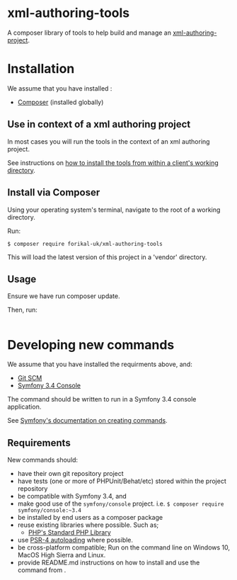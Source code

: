 # xml-authoring-tools
A composer library of tools to help build and manage an [xml-authoring-project](https://github.com/forikal-uk/xml-authoring-project).

# Installation 

We assume that you have installed :

* [Composer](https://getcomposer.org/doc/00-intro.md) (installed globally)

## Use in context of a xml authoring project

In most cases you will run the tools in the context of an xml authoring project.

See instructions on [how to install the tools from within a client's working directory](https://github.com/forikal-uk/xml-authoring-project/blob/master/README.md#ensure-the-tools-are-installed).

## Install via Composer

Using your operating system's terminal, navigate to the root of a working directory. 

Run:

```
$ composer require forikal-uk/xml-authoring-tools
```

This will load the latest version of this project in a 'vendor' directory. 

## Usage

Ensure we have run composer update. 

Then, run:

```

```





# Developing new commands

We assume that you have installed the requirments above, and:

* [Git SCM](https://git-scm.com/) 
* [Symfony 3.4 Console](https://symfony.com/doc/3.4/components/console.html)

The command should be written to run in a Symfony 3.4 console application.

See [Symfony's documentation on creating commands](https://symfony.com/doc/3.4/console.html).

## Requirements

New commands should:

* have their own git repository project
* have tests (one or more of PHPUnit/Behat/etc) stored within the project repository
* be compatible with Symfony 3.4, and 
* make good use of the `symfony/console` project. i.e. `$ composer require symfony/console:~3.4`
* be installed by end users as a composer package
* reuse existing libraries where possible. Such as;
  *  [PHP's Standard PHP Library](http://php.net/manual/en/book.spl.php) 
* use [PSR-4 autoloading](https://www.php-fig.org/psr/psr-4/) where possible.
* be cross-platform compatible; Run on the command line on Windows 10, MacOS High Sierra and Linux.
* provide README.md instructions on how to install and use the command from .



  



